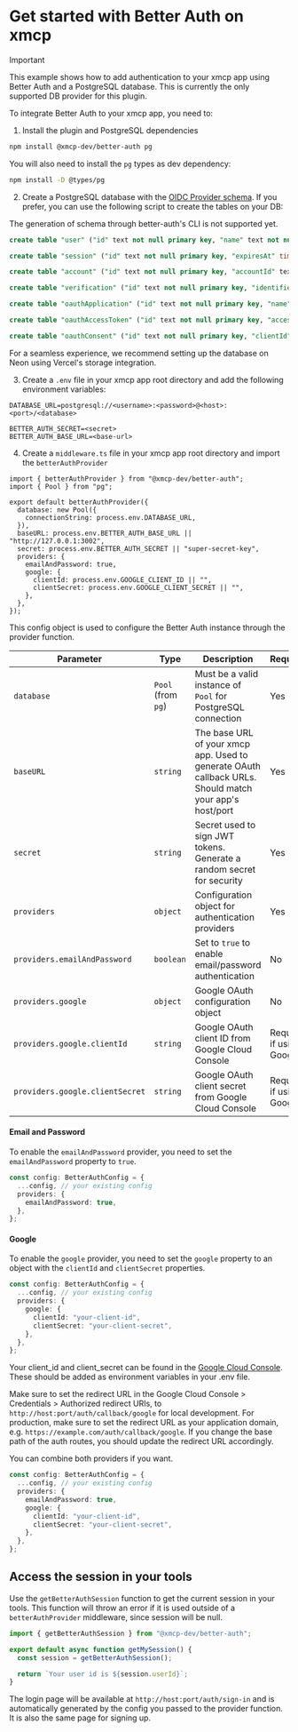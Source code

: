 # Get started with Better Auth on xmcp

> [!IMPORTANT]
> This example shows how to add authentication to your xmcp app using Better Auth and a PostgreSQL database. This is currently the only supported DB provider for this plugin.

To integrate Better Auth to your xmcp app, you need to:

1. Install the plugin and PostgreSQL dependencies

```bash
npm install @xmcp-dev/better-auth pg
```

You will also need to install the `pg` types as dev dependency:

```bash
npm install -D @types/pg
```

2. Create a PostgreSQL database with the [OIDC Provider schema](https://www.better-auth.com/docs/plugins/oidc-provider#schema). If you prefer, you can use the following script to create the tables on your DB:

The generation of schema through better-auth's CLI is not supported yet.

```sql
create table "user" ("id" text not null primary key, "name" text not null, "email" text not null unique, "emailVerified" boolean not null, "image" text, "createdAt" timestamp not null, "updatedAt" timestamp not null);

create table "session" ("id" text not null primary key, "expiresAt" timestamp not null, "token" text not null unique, "createdAt" timestamp not null, "updatedAt" timestamp not null, "ipAddress" text, "userAgent" text, "userId" text not null references "user" ("id"));

create table "account" ("id" text not null primary key, "accountId" text not null, "providerId" text not null, "userId" text not null references "user" ("id"), "accessToken" text, "refreshToken" text, "idToken" text, "accessTokenExpiresAt" timestamp, "refreshTokenExpiresAt" timestamp, "scope" text, "password" text, "createdAt" timestamp not null, "updatedAt" timestamp not null);

create table "verification" ("id" text not null primary key, "identifier" text not null, "value" text not null, "expiresAt" timestamp not null, "createdAt" timestamp, "updatedAt" timestamp);

create table "oauthApplication" ("id" text not null primary key, "name" text not null, "icon" text, "metadata" text, "clientId" text not null unique, "clientSecret" text, "redirectURLs" text not null, "type" text not null, "disabled" boolean, "userId" text, "createdAt" timestamp not null, "updatedAt" timestamp not null);

create table "oauthAccessToken" ("id" text not null primary key, "accessToken" text not null unique, "refreshToken" text not null unique, "accessTokenExpiresAt" timestamp not null, "refreshTokenExpiresAt" timestamp not null, "clientId" text not null, "userId" text, "scopes" text not null, "createdAt" timestamp not null, "updatedAt" timestamp not null);

create table "oauthConsent" ("id" text not null primary key, "clientId" text not null, "userId" text not null, "scopes" text not null, "createdAt" timestamp not null, "updatedAt" timestamp not null, "consentGiven" boolean not null);

```

For a seamless experience, we recommend setting up the database on Neon using Vercel's storage integration.

3. Create a `.env` file in your xmcp app root directory and add the following environment variables:

```
DATABASE_URL=postgresql://<username>:<password>@<host>:<port>/<database>

BETTER_AUTH_SECRET=<secret>
BETTER_AUTH_BASE_URL=<base-url>
```

4. Create a `middleware.ts` file in your xmcp app root directory and import the `betterAuthProvider`

```tsx
import { betterAuthProvider } from "@xmcp-dev/better-auth";
import { Pool } from "pg";

export default betterAuthProvider({
  database: new Pool({
    connectionString: process.env.DATABASE_URL,
  }),
  baseURL: process.env.BETTER_AUTH_BASE_URL || "http://127.0.0.1:3002",
  secret: process.env.BETTER_AUTH_SECRET || "super-secret-key",
  providers: {
    emailAndPassword: true,
    google: {
      clientId: process.env.GOOGLE_CLIENT_ID || "",
      clientSecret: process.env.GOOGLE_CLIENT_SECRET || "",
    },
  },
});
```

This config object is used to configure the Better Auth instance through the provider function.

| Parameter                       | Type               | Description                                                                                            | Required                 |
| ------------------------------- | ------------------ | ------------------------------------------------------------------------------------------------------ | ------------------------ |
| `database`                      | `Pool` (from `pg`) | Must be a valid instance of `Pool` for PostgreSQL connection                                           | Yes                      |
| `baseURL`                       | `string`           | The base URL of your xmcp app. Used to generate OAuth callback URLs. Should match your app's host/port | Yes                      |
| `secret`                        | `string`           | Secret used to sign JWT tokens. Generate a random secret for security                                  | Yes                      |
| `providers`                     | `object`           | Configuration object for authentication providers                                                      | Yes                      |
| `providers.emailAndPassword`    | `boolean`          | Set to `true` to enable email/password authentication                                                  | No                       |
| `providers.google`              | `object`           | Google OAuth configuration object                                                                      | No                       |
| `providers.google.clientId`     | `string`           | Google OAuth client ID from Google Cloud Console                                                       | Required if using Google |
| `providers.google.clientSecret` | `string`           | Google OAuth client secret from Google Cloud Console                                                   | Required if using Google |

#### Email and Password

To enable the `emailAndPassword` provider, you need to set the `emailAndPassword` property to `true`.

```ts
const config: BetterAuthConfig = {
  ...config, // your existing config
  providers: {
    emailAndPassword: true,
  },
};
```

#### Google

To enable the `google` provider, you need to set the `google` property to an object with the `clientId` and `clientSecret` properties.

```ts
const config: BetterAuthConfig = {
  ...config, // your existing config
  providers: {
    google: {
      clientId: "your-client-id",
      clientSecret: "your-client-secret",
    },
  },
};
```

Your client_id and client_secret can be found in the [Google Cloud Console](https://console.cloud.google.com/apis/dashboard). These should be added as environment variables in your .env file.

Make sure to set the redirect URL in the Google Cloud Console > Credentials > Authorized redirect URIs, to `http://host:port/auth/callback/google` for local development. For production, make sure to set the redirect URL as your application domain, e.g. `https://example.com/auth/callback/google`. If you change the base path of the auth routes, you should update the redirect URL accordingly.

You can combine both providers if you want.

```ts
const config: BetterAuthConfig = {
  ...config, // your existing config
  providers: {
    emailAndPassword: true,
    google: {
      clientId: "your-client-id",
      clientSecret: "your-client-secret",
    },
  },
};
```

## Access the session in your tools

Use the `getBetterAuthSession` function to get the current session in your tools. This function will throw an error if it is used outside of a `betterAuthProvider` middleware, since session will be null.

```ts
import { getBetterAuthSession } from "@xmcp-dev/better-auth";

export default async function getMySession() {
  const session = getBetterAuthSession();

  return `Your user id is ${session.userId}`;
}
```

The login page will be available at `http://host:port/auth/sign-in` and is automatically generated by the config you passed to the provider function. It is also the same page for signing up.
